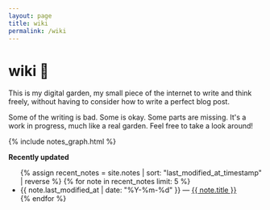 ```yaml
---
layout: page
title: wiki
permalink: /wiki
---
```


# wiki 🌱

This is my digital garden, my small piece of the internet to write and think freely, without having to consider how to write a perfect blog post.

Some of the writing is bad. Some is okay. Some parts are missing. It's a work in progress, much like a real garden. Feel free to take a look around!

{% include notes_graph.html %}

<strong>Recently updated</strong>

<ul>
  {% assign recent_notes = site.notes | sort: "last_modified_at_timestamp" | reverse %}
  {% for note in recent_notes limit: 5 %}
    <li>
      {{ note.last_modified_at | date: "%Y-%m-%d" }} — <a class="internal-link" href="{{ note.url }}">{{ note.title }}</a>
    </li>
  {% endfor %}
</ul>

<style>
  .wrapper {
    max-width: 46em;
  }
</style>
